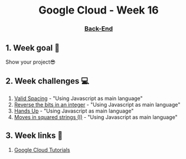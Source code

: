 <h1 align="center">Google Cloud - Week 16</h1>
<h3 align="center"><a href="https://www.techopedia.com/definition/29568/back-end-developer" target="_blank">Back-End</a></h3>

## 1. Week goal 🏁
<p>Show your project😎</p>

## 2. Week challenges 💻
1. [Valid Spacing](https://www.codewars.com/kata/5f77d62851f6bc0033616bd8)  - "Using Javascript as main language"
2. [Reverse the bits in an integer](https://www.codewars.com/kata/5959ec605595565f5c00002b) - "Using Javascript as main language"
3. [Hands Up](https://www.codewars.com/kata/56d8f14cba01a83cdb0002a2) - "Using Javascript as main language"
4. [Moves in squared strings (I)](https://www.codewars.com/kata/56dbe0e313c2f63be4000b25) - "Using Javascript as main language"

## 3. Week links 🔗
1. [Google Cloud Tutorials](https://www.youtube.com/playlist?list=PLIivdWyY5sqIij_cgINUHZDMnGjVx3rxi)